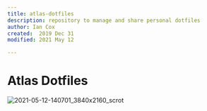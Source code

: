 ```yaml
---
title: atlas-dotfiles
description: repository to manage and share personal dotfiles
author: Ian Cox
created:  2019 Dec 31
modified: 2021 May 12

---
```


# Atlas Dotfiles

![2021-05-12-140701_3840x2160_scrot](https://user-images.githubusercontent.com/30437001/118031212-e6ad1300-b32b-11eb-95d6-5f1e8a3d8944.png)

